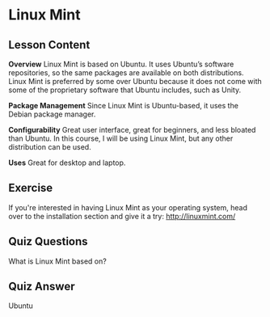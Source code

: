 # Linux Mint

## Lesson Content

**Overview**
Linux Mint is based on Ubuntu. It uses Ubuntu’s software repositories, so the same packages are available on both distributions. Linux Mint is preferred by some over Ubuntu because it does not come with some of the proprietary software that Ubuntu includes, such as Unity.

**Package Management**
Since Linux Mint is Ubuntu-based, it uses the Debian package manager.

**Configurability**
Great user interface, great for beginners, and less bloated than Ubuntu. In this course, I will be using Linux Mint, but any other distribution can be used.

**Uses**
Great for desktop and laptop.

## Exercise

If you're interested in having Linux Mint as your operating system, head over to the installation section and give it a try: <http://linuxmint.com/>

## Quiz Questions

What is Linux Mint based on?

## Quiz Answer

Ubuntu

